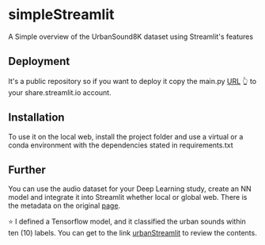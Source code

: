 # simpleStreamlit
A Simple overview of the UrbanSound8K dataset using Streamlit's features

## Deployment
It's a public repository so if you want to deploy it copy the main.py [URL](https://github.com/drkbluescience/simpleStreamlit/blob/main/main.py) :point_up_2: to your share.streamlit.io account.

## Installation
To use it on the local web, install the project folder and use a virtual or a conda environment with the dependencies stated in requirements.txt

## Further
You can use the audio dataset for your Deep Learning study, create an NN model and integrate it into Streamlit whether local or global web.
There is the metadata on the original [page](https://urbansounddataset.weebly.com/urbansound8k.html).

:star: I defined a Tensorflow model, and it classified the urban sounds within ten (10) labels. You can get to the link [urbanStreamlit](https://huggingface.co/spaces/Enise/urbanstreamlit) to review the contents.
